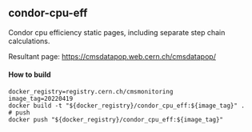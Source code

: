 ## condor-cpu-eff

Condor cpu efficiency static pages, including separate step chain calculations.

Resultant page: https://cmsdatapop.web.cern.ch/cmsdatapop/

#### How to build

```shell
docker_registry=registry.cern.ch/cmsmonitoring
image_tag=20220419
docker build -t "${docker_registry}/condor_cpu_eff:${image_tag}" .
# push
docker push "${docker_registry}/condor_cpu_eff:${image_tag}"
```
